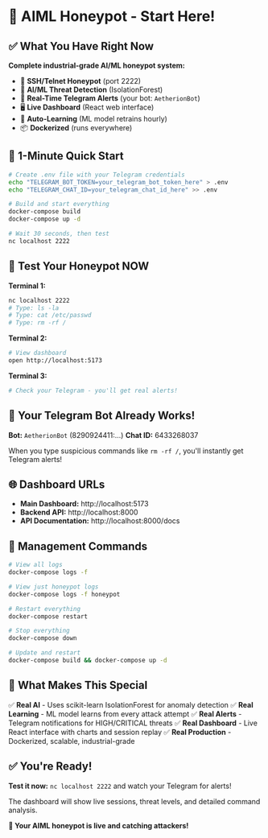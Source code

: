 # 🚀 AIML Honeypot - Start Here!

## ✅ What You Have Right Now

**Complete industrial-grade AI/ML honeypot system:**

- 🎯 **SSH/Telnet Honeypot** (port 2222)
- 🤖 **AI/ML Threat Detection** (IsolationForest)
- 📱 **Real-Time Telegram Alerts** (your bot: `AetherionBot`)
- 🖥️ **Live Dashboard** (React web interface)
- 🔄 **Auto-Learning** (ML model retrains hourly)
- 📦 **Dockerized** (runs everywhere)

## 🚀 1-Minute Quick Start

```bash
# Create .env file with your Telegram credentials
echo "TELEGRAM_BOT_TOKEN=your_telegram_bot_token_here" > .env
echo "TELEGRAM_CHAT_ID=your_telegram_chat_id_here" >> .env

# Build and start everything
docker-compose build
docker-compose up -d

# Wait 30 seconds, then test
nc localhost 2222
```

## 🧪 Test Your Honeypot NOW

**Terminal 1:**
```bash
nc localhost 2222
# Type: ls -la
# Type: cat /etc/passwd  
# Type: rm -rf /
```

**Terminal 2:**
```bash
# View dashboard
open http://localhost:5173
```

**Terminal 3:**
```bash
# Check your Telegram - you'll get real alerts!
```

## 📱 Your Telegram Bot Already Works!

**Bot:** `AetherionBot` (8290924411:...)
**Chat ID:** 6433268037

When you type suspicious commands like `rm -rf /`, you'll instantly get Telegram alerts!

## 🌐 Dashboard URLs

- **Main Dashboard:** http://localhost:5173
- **Backend API:** http://localhost:8000
- **API Documentation:** http://localhost:8000/docs

## 🔧 Management Commands

```bash
# View all logs
docker-compose logs -f

# View just honeypot logs  
docker-compose logs -f honeypot

# Restart everything
docker-compose restart

# Stop everything
docker-compose down

# Update and restart
docker-compose build && docker-compose up -d
```

## 🎯 What Makes This Special

✅ **Real AI** - Uses scikit-learn IsolationForest for anomaly detection
✅ **Real Learning** - ML model learns from every attack attempt
✅ **Real Alerts** - Telegram notifications for HIGH/CRITICAL threats
✅ **Real Dashboard** - Live React interface with charts and session replay
✅ **Real Production** - Dockerized, scalable, industrial-grade

## ✅ You're Ready!

**Test it now:** `nc localhost 2222` and watch your Telegram for alerts!

The dashboard will show live sessions, threat levels, and detailed command analysis.

**🚀 Your AIML honeypot is live and catching attackers!**



